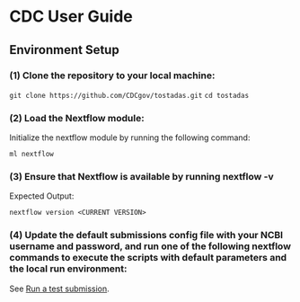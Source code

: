 # CDC User Guide

## Environment Setup

### (1) Clone the repository to your local machine:

`git clone https://github.com/CDCgov/tostadas.git` `cd tostadas`

### (2) Load the Nextflow module:

Initialize the nextflow module by running the following command:

`ml nextflow`

### (3) Ensure that Nextflow is available by running nextflow -v

Expected Output:

`nextflow version <CURRENT VERSION>`

### (4) Update the default submissions config file with your NCBI username and password, and run one of the following nextflow commands to execute the scripts with default parameters and the local run environment:

See [Run a test submission](installation.md#run-a-test-submission).